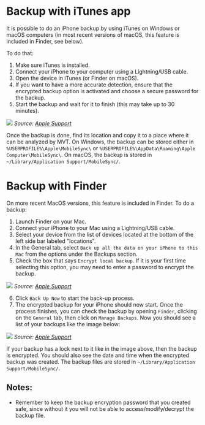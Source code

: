 # Backup with iTunes app

It is possible to do an iPhone backup by using iTunes on Windows or macOS computers (in most recent versions of macOS, this feature is included in Finder, see below).

To do that:

1. Make sure iTunes is installed.
2. Connect your iPhone to your computer using a Lightning/USB cable.
3. Open the device in iTunes (or Finder on macOS).
4. If you want to have a more accurate detection, ensure that the encrypted backup option is activated and choose a secure password for the backup.
5. Start the backup and wait for it to finish (this may take up to 30 minutes).

![](../../../img/macos-backup.jpg)
_Source: [Apple Support](https://support.apple.com/en-us/HT211229)_

Once the backup is done, find its location and copy it to a place where it can be analyzed by MVT. On Windows, the backup can be stored either in `%USERPROFILE%\Apple\MobileSync\` or `%USERPROFILE%\AppData\Roaming\Apple Computer\MobileSync\`. On macOS, the backup is stored in `~/Library/Application Support/MobileSync/`.

# Backup with Finder

On more recent MacOS versions, this feature is included in Finder. To do a backup:

1. Launch Finder on your Mac.
2. Connect your iPhone to your Mac using a Lightning/USB cable.
3. Select your device from the list of devices located at the bottom of the left side bar labeled "locations".
4. In the General tab, select `Back up all the data on your iPhone to this Mac` from the options under the Backups section.
5. Check the box that says `Encrypt local backup`. If it is your first time selecting this option, you may need to enter a password to encrypt the backup.

![](../../../img/macos-backup2.png)
_Source: [Apple Support](https://support.apple.com/en-us/HT211229)_

6. Click `Back Up Now` to start the back-up process.
7. The encrypted backup for your iPhone should now start. Once the process finishes, you can check the backup by opening `Finder`, clicking on the `General` tab, then click on `Manage Backups`. Now you should see a list of your backups like the image below:

![](../../../img/macos-backups.png)
_Source: [Apple Support](https://support.apple.com/en-us/HT211229)_

If your backup has a lock next to it like in the image above, then the backup is encrypted. You should also see the date and time when the encrypted backup was created. The backup files are stored in `~/Library/Application Support/MobileSync/`.

## Notes:

- Remember to keep the backup encryption password that you created safe, since without it you will not be able to access/modify/decrypt the backup file.
